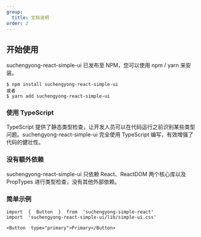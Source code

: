 ```yaml
---
group:
  title: 文档说明
order: 2
---
```


## 开始使用

suchengyong-react-simple-ui 已发布至 NPM，您可以使用 npm / yarn 来安装。

```
$ npm install suchengyong-react-simple-ui
或者
$ yarn add suchengyong-react-simple-ui
```

### 使用 TypeScript

TypeScript 提供了静态类型检查，让开发人员可以在代码运行之前识别某些类型问题。suchengyong-react-simple-ui 完全使用 TypeScript 编写，有效增强了代码的健壮性。

### 没有额外依赖

suchengyong-react-simple-ui 只依赖 React、ReactDOM 两个核心库以及 PropTypes 进行类型检查，没有其他外部依赖。

### 简单示例

```
import  {  Button  }  from  'suchengyong-simple-react'
import  'suchengyong-react-simple-ui/lib/simple-ui.css'

<Button  type="primary">Primary</Button>

```
